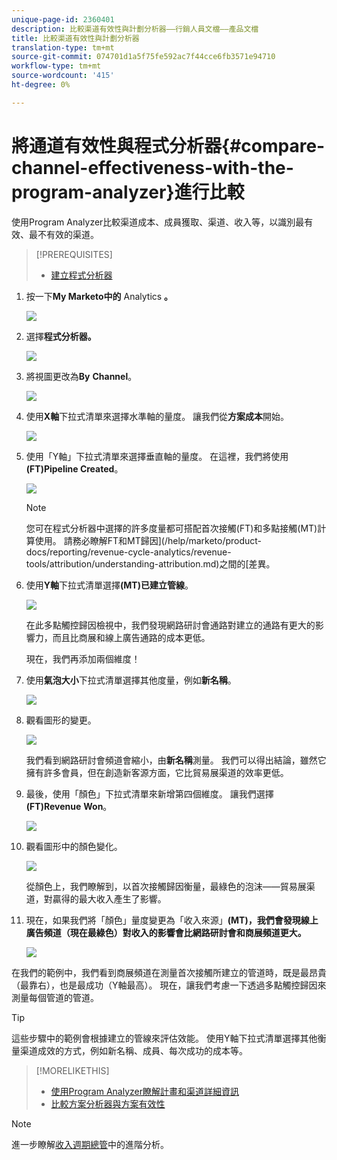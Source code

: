 ```yaml
---
unique-page-id: 2360401
description: 比較渠道有效性與計劃分析器——行銷人員文檔——產品文檔
title: 比較渠道有效性與計劃分析器
translation-type: tm+mt
source-git-commit: 074701d1a5f75fe592ac7f44cce6fb3571e94710
workflow-type: tm+mt
source-wordcount: '415'
ht-degree: 0%

---
```



# 將通道有效性與程式分析器{#compare-channel-effectiveness-with-the-program-analyzer}進行比較

使用Program Analyzer比較渠道成本、成員獲取、渠道、收入等，以識別最有效、最不有效的渠道。

>[!PREREQUISITES]
>
>* [建立程式分析器](create-a-program-analyzer.md)


1. 按一下&#x200B;**My Marketo中的** Analytics **。**

   ![](assets/image2014-9-17-18-3a36-3a13.png)

1. 選擇&#x200B;**程式分析器。**

   ![](assets/image2014-9-17-18-3a36-3a40.png)

1. 將視圖更改為&#x200B;**By** **Channel**。

   ![](assets/image2014-9-17-18-3a36-3a59.png)

1. 使用&#x200B;**X軸**&#x200B;下拉式清單來選擇水準軸的量度。 讓我們從&#x200B;**方案成本**&#x200B;開始。

   ![](assets/image2014-9-17-18-3a37-3a7.png)

1. 使用「Y軸」下拉式清單來選擇垂直軸的量度。 在這裡，我們將使用&#x200B;**(FT)Pipeline Created**。

   ![](assets/image2014-9-17-18-3a37-3a50.png)

   >[!NOTE]
   >
   >您可在程式分析器中選擇的許多度量都可搭配首次接觸(FT)和多點接觸(MT)計算使用。 請務必瞭解FT和MT歸因](/help/marketo/product-docs/reporting/revenue-cycle-analytics/revenue-tools/attribution/understanding-attribution.md)之間的[差異。

1. 使用&#x200B;**Y軸**&#x200B;下拉式清單選擇&#x200B;**(MT)已建立管線**。

   ![](assets/image2014-9-17-18-3a39-3a5.png)

   在此多點觸控歸因檢視中，我們發現網路研討會通路對建立的通路有更大的影響力，而且比商展和線上廣告通路的成本更低。

   現在，我們再添加兩個維度！

1. 使用&#x200B;**氣泡大小**&#x200B;下拉式清單選擇其他度量，例如&#x200B;**新名稱**。

   ![](assets/image2014-9-17-18-3a39-3a36.png)

1. 觀看圖形的變更。

   ![](assets/image2014-9-17-18-3a39-3a55.png)

   我們看到網路研討會頻道會縮小，由&#x200B;**新名稱**&#x200B;測量。 我們可以得出結論，雖然它擁有許多會員，但在創造新客源方面，它比貿易展渠道的效率更低。

1. 最後，使用「顏色」下拉式清單來新增第四個維度。 讓我們選擇&#x200B;**(FT)Revenue** **Won**。

   ![](assets/image2014-9-17-18-3a41-3a7.png)

1. 觀看圖形中的顏色變化。

   ![](assets/image2014-9-17-18-3a41-3a19.png)

   從顏色上，我們瞭解到，以首次接觸歸因衡量，最綠色的泡沫——貿易展渠道，對贏得的最大收入產生了影響。

1. 現在，如果我們將「顏色」量度變更為「收入來源」**(MT)，我們會發現線上廣告頻道（現在最綠色）對收入的影響會比網路研討會和商展頻道更大。**

   ![](assets/image2014-9-17-18-3a41-3a40.png)

在我們的範例中，我們看到商展頻道在測量首次接觸所建立的管道時，既是最昂貴（最靠右），也是最成功（Y軸最高）。 現在，讓我們考慮一下透過多點觸控歸因來測量每個管道的管道。

>[!TIP]
>
>這些步驟中的範例會根據建立的管線來評估效能。 使用Y軸下拉式清單選擇其他衡量渠道成效的方式，例如新名稱、成員、每次成功的成本等。

>[!MORELIKETHIS]
>
>* [使用Program Analyzer瞭解計畫和渠道詳細資訊](explore-program-and-channel-details-with-the-program-analyzer.md)
>* [比較方案分析器與方案有效性](compare-program-effectiveness-with-the-program-analyzer.md)

>



>[!NOTE]
>
>進一步瞭解[收入週期總管](http://docs.marketo.com/display/docs/revenue+cycle+analytics)中的進階分析。
